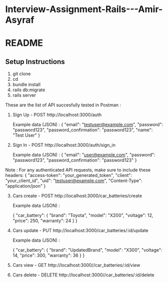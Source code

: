 # Interview-Assignment-Rails---Amir-Asyraf

# README

## Setup Instructions


1. git clone <repository-url>
2. cd <repository-folder>
3. bundle install
4. rails db:migrate
5. rails server

These are the list of API succesfully tested in Postman : 

1. Sign Up - POST http://localhost:3000/auth
   
   Example data (JSON) : 
   {
  "email": "testuser@example.com",
  "password": "password123",
  "password_confirmation": "password123",
  "name": "Test User"
    }

2. Sign In - POST http://localhost:3000/auth/sign_in

    Example data (JSON) : 
   {
  "email": "user@example.com",
  "password": "password123",
  "password_confirmation": "password123"
    }

Note : For any authenticated API requests, make sure to include these headers:
{
  "access-token": "your_generated_token",
  "client": "your_client_id",
  "uid": "testuser@example.com",
  "Content-Type": "application/json"
}

3. Cars create - POST http://localhost:3000/car_batteries/create

    Example data (JSON) : 

   {
  "car_battery": {
    "brand": "Toyota",
    "model": "X200",
    "voltage": 12,
    "price": 250,
    "warranty": 24
    }
    }


4. Cars update - PUT http://localhost:3000/car_batteries/:id/update

    Example data (JSON) : 

   {
  "car_battery": {
    "brand": "UpdatedBrand",
    "model": "X300",
    "voltage": 14,
    "price": 300,
    "warranty": 36
    }
    }

5. Cars view - GET http://localhost:3000//car_batteries/:id/view


6. Cars delete - DELETE http://localhost:3000//car_batteries/:id/delete


